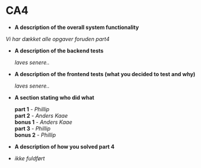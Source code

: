CA4
===


- **A description of the overall system functionality**

 *Vi har dækket alle opgaver foruden part4* 


- **A description of the backend tests** 

  *laves senere..*  

- **A description of the frontend tests (what you decided to test and why)**

  *laves senere..*

- **A section stating who did what**

  **part 1** - *Phillip* <br /> 
  **part 2** - *Anders Kaae* <br />
  **bonus 1** - *Anders Kaae* <br />
  **part 3** - *Phillip* <br />
  **bonus 2** - *Phillip* <br />

- **A description of how you solved part 4**
- *ikke fuldført*

